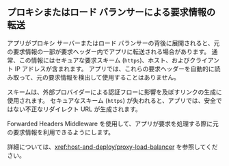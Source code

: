 ## <a name="forward-request-information-with-a-proxy-or-load-balancer"></a>プロキシまたはロード バランサーによる要求情報の転送

アプリがプロキシ サーバーまたはロード バランサーの背後に展開されると、元の要求情報の一部が要求ヘッダー内でアプリに転送される場合があります。 通常、この情報にはセキュアな要求スキーム (`https`)、ホスト、およびクライアント IP アドレスが含まれます。 アプリでは、これらの要求ヘッダーを自動的に読み取って、元の要求情報を検出して使用することはありません。

スキームは、外部プロバイダーによる認証フローに影響を及ぼすリンクの生成に使用されます。 セキュアなスキーム (`https`) が失われると、アプリでは、安全ではない不正なリダイレクト URL が生成されます。

Forwarded Headers Middleware を使用して、アプリが要求を処理する際に元の要求情報を利用できるようにします。

詳細については、<xref:host-and-deploy/proxy-load-balancer> を参照してください。
